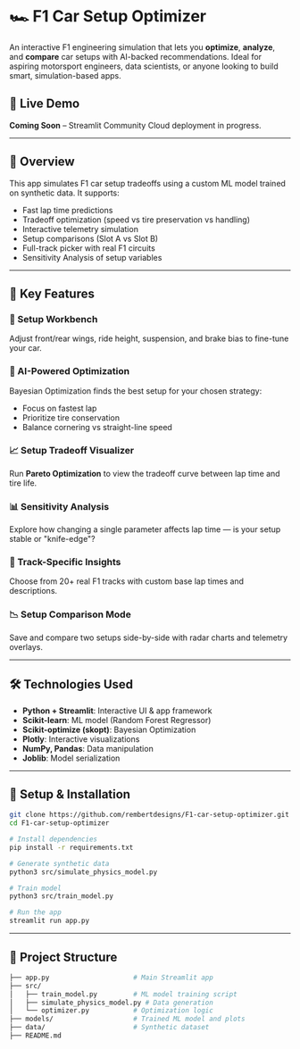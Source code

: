 # 🏎️ F1 Car Setup Optimizer

An interactive F1 engineering simulation that lets you **optimize**, **analyze**, and **compare** car setups with AI-backed recommendations. Ideal for aspiring motorsport engineers, data scientists, or anyone looking to build smart, simulation-based apps.

## 🚀 Live Demo
**Coming Soon** – Streamlit Community Cloud deployment in progress.

---

## 📌 Overview

This app simulates F1 car setup tradeoffs using a custom ML model trained on synthetic data. It supports:

- Fast lap time predictions
- Tradeoff optimization (speed vs tire preservation vs handling)
- Interactive telemetry simulation
- Setup comparisons (Slot A vs Slot B)
- Full-track picker with real F1 circuits
- Sensitivity Analysis of setup variables

---

## 🧠 Key Features

### 🔧 Setup Workbench
Adjust front/rear wings, ride height, suspension, and brake bias to fine-tune your car.

### 🧪 AI-Powered Optimization
Bayesian Optimization finds the best setup for your chosen strategy:
- Focus on fastest lap
- Prioritize tire conservation
- Balance cornering vs straight-line speed

### 📈 Setup Tradeoff Visualizer
Run **Pareto Optimization** to view the tradeoff curve between lap time and tire life.

### 📊 Sensitivity Analysis
Explore how changing a single parameter affects lap time — is your setup stable or "knife-edge"?

### 📍 Track-Specific Insights
Choose from 20+ real F1 tracks with custom base lap times and descriptions.

### 📉 Setup Comparison Mode
Save and compare two setups side-by-side with radar charts and telemetry overlays.

---

## 🛠️ Technologies Used

- **Python + Streamlit**: Interactive UI & app framework
- **Scikit-learn**: ML model (Random Forest Regressor)
- **Scikit-optimize (skopt)**: Bayesian Optimization
- **Plotly**: Interactive visualizations
- **NumPy, Pandas**: Data manipulation
- **Joblib**: Model serialization

---

## 🧰 Setup & Installation

```bash
git clone https://github.com/rembertdesigns/F1-car-setup-optimizer.git
cd F1-car-setup-optimizer

# Install dependencies
pip install -r requirements.txt

# Generate synthetic data
python3 src/simulate_physics_model.py

# Train model
python3 src/train_model.py

# Run the app
streamlit run app.py
```

---

## 📂 Project Structure

```bash
├── app.py                     # Main Streamlit app
├── src/
│   ├── train_model.py         # ML model training script
│   ├── simulate_physics_model.py # Data generation
│   └── optimizer.py           # Optimization logic
├── models/                    # Trained ML model and plots
├── data/                      # Synthetic dataset
├── README.md
```
